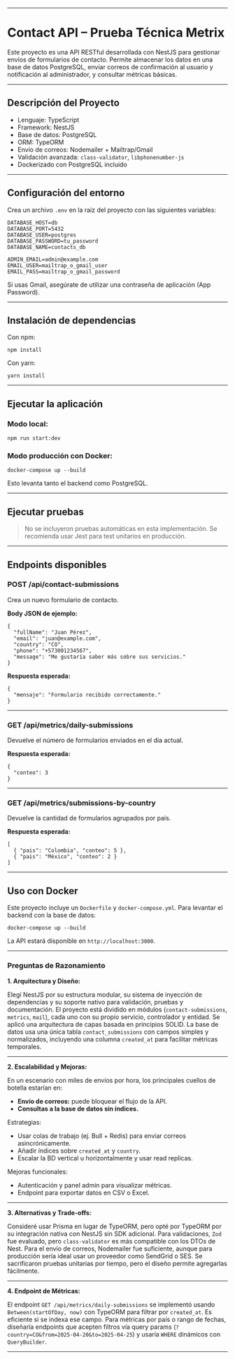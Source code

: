 
---

# Contact API – Prueba Técnica Metrix

Este proyecto es una API RESTful desarrollada con NestJS para gestionar envíos de formularios de contacto. Permite almacenar los datos en una base de datos PostgreSQL, enviar correos de confirmación al usuario y notificación al administrador, y consultar métricas básicas.

---

## Descripción del Proyecto

- Lenguaje: TypeScript
- Framework: NestJS
- Base de datos: PostgreSQL
- ORM: TypeORM
- Envío de correos: Nodemailer + Mailtrap/Gmail
- Validación avanzada: `class-validator`, `libphonenumber-js`
- Dockerizado con PostgreSQL incluido

---

## Configuración del entorno

Crea un archivo `.env` en la raíz del proyecto con las siguientes variables:

```
DATABASE_HOST=db
DATABASE_PORT=5432
DATABASE_USER=postgres
DATABASE_PASSWORD=tu_password
DATABASE_NAME=contacts_db

ADMIN_EMAIL=admin@example.com
EMAIL_USER=mailtrap_o_gmail_user
EMAIL_PASS=mailtrap_o_gmail_password
```

Si usas Gmail, asegúrate de utilizar una contraseña de aplicación (App Password).

---

## Instalación de dependencias

Con npm:

```
npm install
```

Con yarn:

```
yarn install
```

---

## Ejecutar la aplicación

### Modo local:

```
npm run start:dev
```

### Modo producción con Docker:

```
docker-compose up --build
```

Esto levanta tanto el backend como PostgreSQL.

---

## Ejecutar pruebas

> No se incluyeron pruebas automáticas en esta implementación. Se recomienda usar Jest para test unitarios en producción.

---

## Endpoints disponibles

### POST /api/contact-submissions

Crea un nuevo formulario de contacto.

**Body JSON de ejemplo:**

```
{
  "fullName": "Juan Pérez",
  "email": "juan@example.com",
  "country": "CO",
  "phone": "+573001234567",
  "message": "Me gustaría saber más sobre sus servicios."
}
```

**Respuesta esperada:**

```
{
  "mensaje": "Formulario recibido correctamente."
}
```

---

### GET /api/metrics/daily-submissions

Devuelve el número de formularios enviados en el día actual.

**Respuesta esperada:**

```
{
  "conteo": 3
}
```

---

### GET /api/metrics/submissions-by-country

Devuelve la cantidad de formularios agrupados por país.

**Respuesta esperada:**

```
[
  { "pais": "Colombia", "conteo": 5 },
  { "pais": "México", "conteo": 2 }
]
```

---

## Uso con Docker

Este proyecto incluye un `Dockerfile` y `docker-compose.yml`. Para levantar el backend con la base de datos:

```
docker-compose up --build
```

La API estará disponible en `http://localhost:3000`.

---

### Preguntas de Razonamiento

**1. Arquitectura y Diseño:**

Elegí NestJS por su estructura modular, su sistema de inyección de dependencias y su soporte nativo para validación, pruebas y documentación. El proyecto está dividido en módulos (`contact-submissions`, `metrics`, `mail`), cada uno con su propio servicio, controlador y entidad. Se aplicó una arquitectura de capas basada en principios SOLID. La base de datos usa una única tabla `contact_submissions` con campos simples y normalizados, incluyendo una columna `created_at` para facilitar métricas temporales.

---

**2. Escalabilidad y Mejoras:**

En un escenario con miles de envíos por hora, los principales cuellos de botella estarían en:
- **Envío de correos:** puede bloquear el flujo de la API.
- **Consultas a la base de datos sin índices.**

Estrategias:
- Usar colas de trabajo (ej. Bull + Redis) para enviar correos asincrónicamente.
- Añadir índices sobre `created_at` y `country`.
- Escalar la BD vertical u horizontalmente y usar read replicas.

Mejoras funcionales:
- Autenticación y panel admin para visualizar métricas.
- Endpoint para exportar datos en CSV o Excel.

---

**3. Alternativas y Trade-offs:**

Consideré usar Prisma en lugar de TypeORM, pero opté por TypeORM por su integración nativa con NestJS sin SDK adicional. Para validaciones, `Zod` fue evaluado, pero `class-validator` es más compatible con los DTOs de Nest. Para el envío de correos, Nodemailer fue suficiente, aunque para producción sería ideal usar un proveedor como SendGrid o SES. Se sacrificaron pruebas unitarias por tiempo, pero el diseño permite agregarlas fácilmente.

---

**4. Endpoint de Métricas:**

El endpoint `GET /api/metrics/daily-submissions` se implementó usando `Between(startOfDay, now)` con TypeORM para filtrar por `created_at`. Es eficiente si se indexa ese campo. Para métricas por país o rango de fechas, diseñaría endpoints que acepten filtros vía query params (`?country=CO&from=2025-04-20&to=2025-04-25`) y usaría `WHERE` dinámicos con `QueryBuilder`.

---